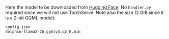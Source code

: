 Here the model to be downloaded from [Hugging Face](https://huggingface.co/TheBloke/Dolphin-Llama2-7B-GGML/tree/main). 
No `handler.py` required since we will not use TorchServe. Note also the size (2 GiB since it is a 2-bit GGML model):
```sh
config.json
dolphin-llama2-7b.ggmlv3.q2_K.bin
```